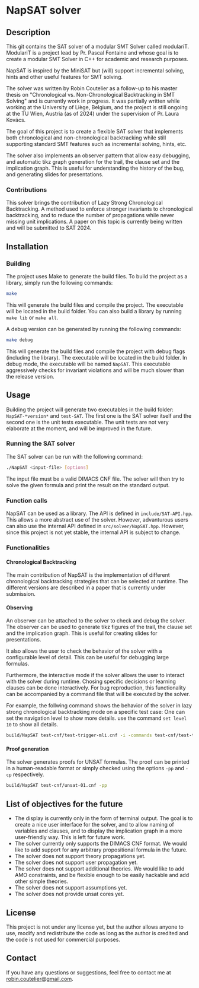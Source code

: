 # NapSAT solver

## Description

This git contains the SAT solver of a modular SMT Solver called modulariT. ModulariT is a project lead by Pr. Pascal Fontaine and whose goal is to create a modular SMT Solver in C++ for academic and research purposes.

NapSAT is inspired by the MiniSAT but (will) support incremental solving, hints and other useful features for SMT solving.

The solver was written by Robin Coutelier as a follow-up to his master thesis on "Chronological vs. Non-Chronological Backtracking in SMT Solving" and is currently work in progress. It was partially written while working at the University of Liège, Belgium, and the project is still ongoing at the TU Wien, Austria (as of 2024) under the supervision of Pr. Laura Kovács.

The goal of this project is to create a flexible SAT solver that implements both chronological and non-chronological backtracking while still supporting standard SMT features such as incremental solving, hints, etc.

The solver also implements an observer pattern that allow easy debugging, and automatic tikz graph generation for the trail, the clause set and the implication graph. This is useful for understanding the history of the bug, and generating slides for presentations.

### Contributions

This solver brings the contribution of Lazy Strong Chronological Backtracking. A method used to enforce stronger invariants to chronological backtracking, and to reduce the number of propagations while never missing unit implications. A paper on this topic is currently being written and will be submitted to SAT 2024.

## Installation

### Building

The project uses Make to generate the build files. To build the project as a library, simply run the following commands:

```bash {"id":"01HRQ2SDACEHDTX86EN4FH6562"}
make
```

This will generate the build files and compile the project. The executable will be located in the build folder.
You can also build a library by running `make lib` or `make all`.

A debug version can be generated by running the following commands:

```bash {"id":"01HRQ2SDAD54CFP30XNWJG3DDN"}
make debug
```

This will generate the build files and compile the project with debug flags (including the library). The executable will be located in the build folder. In debug mode, the executable will be named `NapSAT`. This executable aggressively checks for invariant violations and will be much slower than the release version.

## Usage

Building the project will generate two executables in the build folder: `NapSAT-*version*` and `test-SAT`. The first one is the SAT solver itself and the second one is the unit tests executable. The unit tests are not very elaborate at the moment, and will be improved in the future.

### Running the SAT solver

The SAT solver can be run with the following command:
```bash
./NapSAT <input-file> [options]
```

The input file must be a valid DIMACS CNF file. The solver will then try to solve the given formula and print the result on the standard output.

### Function calls
NapSAT can be used as a library. The API is defined in `include/SAT-API.hpp`. This allows a more abstract use of the solver. However, advanturous users can also use the internal API defined in `src/solver/NapSAT.hpp`. However, since this project is not yet stable, the internal API is subject to change.

### Functionalities
#### Chronological Backtracking
The main contribution of NapSAT is the implementation of different chronological backtracking strategies that can be selected at runtime. The different versions are described in a paper that is currently under submission.

#### Observing
An observer can be attached to the solver to check and debug the solver. The observer can be used to generate tikz figures of the trail, the clause set and the implication graph. This is useful for creating slides for presentations.

It also allows the user to check the behavior of the solver with a configurable level of detail. This can be useful for debugging large formulas.

Furthermore, the interactive mode if the solver allows the user to interact with the solver during runtime. Chosing specific decisions or learning clauses can be done interactively. For bug reproduction, this functionality can be accompanied by a command file that will be executed by the solver.

For example, the follwing command shows the behavior of the solver in lazy strong chronological backtracking mode on a specific test case:
One can set the navigation level to show more details. use the command `set level 10` to show all details.

```bash {"id":"01HY3JFHKX9XFSMFV3FCKMT46S"}
build/NapSAT test-cnf/test-trigger-mli.cnf -i -commands test-cnf/test-trigger-commands.txt -lscb
```


#### Proof generation
The solver generates proofs for UNSAT formulas. The proof can be printed in a human-readable format or simply checked using the options `-pp` and `-cp` respectively.

```bash {"id":"01HY3JP30T3GT3XST25X9BDT9R"}
build/NapSAT test-cnf/unsat-01.cnf -pp
```

## List of objectives for the future

- The display is currently only in the form of terminal output. The goal is to create a nice user interface for the solver, and to allow naming of variables and clauses, and to display the implication graph in a more user-friendly way. This is left for future work.
- The solver currently only supports the DIMACS CNF format. We would like to add support for any arbitrary propositional formula in the future.
- The solver does not support theory propagations yet.
- The solver does not support user propagation yet.
- The solver does not support additional theories. We would like to add AMO constraints, and be flexible enough to be easily hackable and add other simple theories.
- The solver does not support assumptions yet.
- The solver does not provide unsat cores yet.

## License

This project is not under any license yet, but the author allows anyone to use, modify and redistribute the code as long as the author is credited and the code is not used for commercial purposes.

## Contact

If you have any questions or suggestions, feel free to contact me at robin.coutelier@gmail.com.
